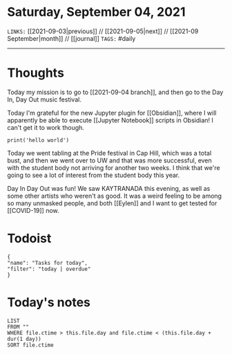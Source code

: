 # Saturday, September 04, 2021
`LINKS:` [[2021-09-03|previous]] // [[2021-09-05|next]] // [[2021-09 September|month]] // [[journal]] 
`TAGS:` #daily

---
# Thoughts
Today my mission is to go to [[2021-09-04 branch]], and then go to the Day In, Day Out music festival. 

Today I'm grateful for the new Jupyter plugin for [[Obsidian]], where I will apparently be able to execute [[Jupyter Notebook]] scripts in Obsidian! I can't get it to work though. 

```jupyter
print('hello world')
```

Today we went tabling at the Pride festival in Cap Hill, which was a total bust, and then we went over to UW and that was more successful, even with the student body not arriving for another two weeks. I think that we're going to see a lot of interest from the student body this year. 

Day In Day Out was fun! We saw KAYTRANADA this evening, as well as some other artists who weren't as good. It was a weird feeling to be among so many unmasked people, and both [[Eylen]] and I want to get tested for [[COVID-19]] now. 

# Todoist
```todoist
{
"name": "Tasks for today",
"filter": "today | overdue"
}
```

# Today's notes
```dataview
LIST 
FROM ""
WHERE file.ctime > this.file.day and file.ctime < (this.file.day + dur(1 day))
SORT file.ctime
```
